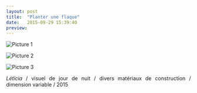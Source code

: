 ```yaml
---
layout: post
title:  "Planter une flaque"
date:   2015-09-29 15:39:40
preview: 
---
```


![Picture 1]()

![Picture 2]()

![Picture 3]()

<p style="text-align:justify">
<span style="font-style: italic;">L&eacute;t&iuml;cia</span>   / visuel de jour de nuit / divers mat&eacute;riaux de construction / dimension variable / 2015
</p>